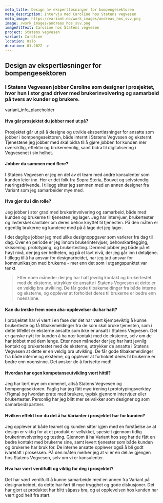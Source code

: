 ```yaml
---
meta_title: Design av ekspertløsninger for bompengesektoren
meta_description: Intervju med Caroline hos Statens vegvesen
meta_image: https://variant.no/work_images/andreas_hos_svv.png
image: /work_images/andreas_hos_svv.png
imageAltText: Caroline hos Statens vegvesen
project: Statens vegvesen
variant: Caroline
location: Oslo
duration: 01.2022 ->
---
```


## Design av ekspertløsninger for bompengesektoren

### I Statens Vegvesen jobber Caroline som designer i prosjektet, hvor hun i stor grad driver med brukerinvolvering og samarbeid på tvers av kunder og brukere.

variant_info_placeholder

#### Hva går prosjektet du jobber med ut på?

Prosjektet går ut på å designe og utvikle ekspertløsninger for ansatte som jobber i bompengesektoren, både internt i Statens Vegvesen og eksternt. Tjenestene jeg jobber med skal bidra til å gjøre jobben for kunden mer oversiktlig, effektiv og brukervennlig, samt bidra til digitalisering i Vegvesenet i sin helhet.

#### Jobber du sammen med flere?

I Statens Vegvesen er jeg en del av et team med andre konsulenter som kunden leier inn. Her er det folk fra Sopra Steria, Bouvet og selvstendig næringsdrivende. I tillegg sitter jeg sammen med en annen designer fra Variant som jeg samarbeider mye med.

#### Hva gjør du i din rolle?

Jeg jobber i stor grad med brukerinvolvering og samarbeid, både med kunden og brukerne til tjenesten jeg lager. Jeg har intervjuer, brukertester og lavterskel samtaler om deres behov knyttet til tjenesten. På den måten er egentlig brukerne og kundene med på å lage det jeg lager.

I det daglige jobber jeg med ulike designoppgaver som varierer fra dag til dag. Over en periode er jeg innom brukerintervjuer, behovskartlegging, skissering, prototyping, og brukertesting. Dermed jobber jeg både på et høyt nivå, der jeg ser helheten, og på et lavt nivå, der jeg går inn i detaljene. I tillegg til å ha ansvar for designarbeidet, har jeg tatt ansvar for kommunikasjon med brukerne - mer enn det som i utgangspunktet var tenkt.

<blockquote class="">
Etter noen måneder der jeg har hatt jevnlig kontakt og brukertestet med de eksterne, uttrykker de ansatte i Statens Vegvesen at dette er en veldig bra utvikling. De får gode tilbakemeldinger fra både interne og eksterne, og opplever at forholdet deres til brukerne er bedre enn noensinne. 
</blockquote>

#### Kan du trekke frem noen aha-opplevelser du har hatt?

I prosjektet har vi vært i en fase der det har vært kjempeviktig å kunne brukerteste og få tilbakemeldinger fra de som skal bruke tjenesten, som i dette tilfellet er eksterne ansatte som ikke er ansatt i Statens Vegvesen. Det er ganske nytt for kunden å ha nær kontakt med de eksterne, selv om de har jobbet med dem lenge. Etter noen måneder der jeg har hatt jevnlig kontakt og brukertestet med de eksterne, uttrykker de ansatte i Statens Vegvesen at dette er en veldig bra utvikling. De får gode tilbakemeldinger fra både interne og eksterne, og opplever at forholdet deres til brukerne er bedre enn noensinne. Det ønsker de å fortsette med!

#### Hvordan har egen kompetanseutvikling vært hittil?

Jeg har lært mye om domenet, altså Statens Vegvesen og bompengesektoren. Faglig har jeg fått mye trening i prototypingsverktøy (Figma) og hvordan prate med brukere, typisk gjennom intervjuer eller brukertester. Personlig har jeg blitt mer selvsikker som designer og som samarbeidspartner.

#### Hvilken effekt tror du det å ha Varianter i prosjektet har for kunden?

Jeg opplever at både teamet og kunden sitter igjen med en forståelse av at design er viktig for at et produkt er vellykket, spesielt gjennom tidlig brukerinnvolvering og testing. Gjennom å ha Variant hos seg har de fått en bedre kontakt med brukerne sine, samt levert tjenester som både kunden og brukerne har bruk for. De interne ansatte opplever også å bli godt ivaretatt i prosessen. På den måten merker jeg at vi er en del av gjengen hos Statens Vegvesen, selv om vi er konsulenter.

#### Hva har vært verdifullt og viktig for deg i prosjektet?

Det har vært verdifullt å kunne samarbeide med en annen fra Variant på designarbeidet, da dette har ført til mye trygghet og gode diskusjoner. Det har gjort at produktet har blitt såpass bra, og at opplevelsen hos kunden har vært god helt fra start.
